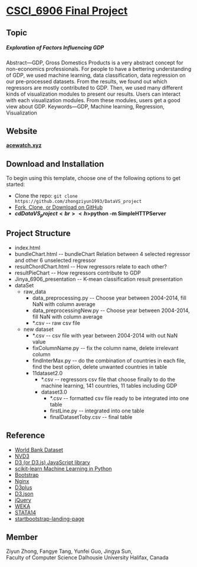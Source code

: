 # [CSCI_6906 Final Project](https://github.com/zhongziyun1993/DataVS_project)

## Topic
##### Exploration of Factors Influencing GDP
Abstract—GDP, Gross Domestics Products is a very abstract concept for non-economics professionals. For people to have a bettering understanding of GDP, we used machine learning, data classification, data regression on our pre-processed datasets. From the results, we found out which regressors are mostly contributed to GDP. Then, we used many different kinds of visualization modules to present our results. Users can interact with each visualization modules. From these modules, users get a good view about GDP.
Keywords—GDP, Machine learning, Regression, Visualization



## Website
**[acewatch.xyz](http://acewatch.xyz)**



## Download and Installation

To begin using this template, choose one of the following options to get started:
* Clone the repo: `git clone https://github.com/zhongziyun1993/DataVS_project`
* [Fork, Clone, or Download on GitHub](https:https://github.com/zhongziyun1993/DataVS_project)
* **$cd DataVS_project <br><h>$python -m SimpleHTTPServer**



## Project Structure
* index.html
* bundleChart.html -- bundleChart Relation between 4 selected regressor and other 6 unselected regressor
* resultChordChart.html -- How regressors relate to each other?
* resultPieChart -- How regressors contribute to GDP
* Jinya_6906_presentation -- K-mean classification result presentation
* dataSet
    * raw_data 
        * data_preprocessing.py  -- Choose year between 2004-2014, fill NaN with column average
        * data_preprocessingNew.py --  Choose year between 2004-2014, fill NaN with column average
        * *.csv -- raw csv file  
    * new dataset
        * *.csv -- csv file with year between 2004-2014 with out NaN value
        * fixColumnName.py -- fix the column name, delete irrelevant column
        * findInterMax.py -- do the combination of countries in each file, find the best option, delete unwanted countries in table
        * 11dataset2.0
            * *.csv -- regressors csv file that choose finally to do the machine learning, 141 countries, 11 tables including GDP
            * dataset3.0
                * *.csv -- formatted csv file ready to be integrated into one table 
                * firstLine.py -- integrated into one table
                * finalDatasetToby.csv -- final table


## Reference
* [World Bank Dataset](http://databank.worldbank.org/data/home.aspx)
* [NVD3](https://github.com/novus/nvd3)
* [D3 (or D3.js) JavaScript library](https://github.com/d3/d3)
* [scikit-learn Machine Learning in Python](http://scikit-learn.org/stable/index.html)
* [Bootstrap](https://github.com/twbs/bootstrap)
* [Nginx](https://www.nginx.com/resources/wiki/)
* [D3plus](https://d3plus.org/)
* [D3.json](http://learnjsdata.com/read_data.html)
* [jQuery](https://jquery.com/)
* [WEKA](https://www.cs.waikato.ac.nz/ml/weka/)
* [STATA14](https://www.stata.com/stata14/)
* [startbootstrap-landing-page](https://github.com/BlackrockDigital/startbootstrap-landing-page)

## Member
Ziyun Zhong, Fangye Tang, Yunfei Guo, Jingya Sun,<br>
Faculty of Computer Science
Dalhousie University
Halifax, Canada